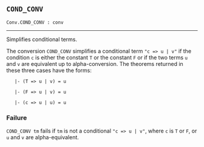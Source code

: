 ## `COND_CONV`

``` hol4
Conv.COND_CONV : conv
```

------------------------------------------------------------------------

Simplifies conditional terms.

The conversion `COND_CONV` simplifies a conditional term `"c => u | v"`
if the condition `c` is either the constant `T` or the constant `F` or
if the two terms `u` and `v` are equivalent up to alpha-conversion. The
theorems returned in these three cases have the forms:

``` hol4
   |- (T => u | v) = u

   |- (F => u | v) = u

   |- (c => u | u) = u
```

### Failure

`COND_CONV tm` fails if `tm` is not a conditional `"c => u | v"`, where
`c` is `T` or `F`, or `u` and `v` are alpha-equivalent.
